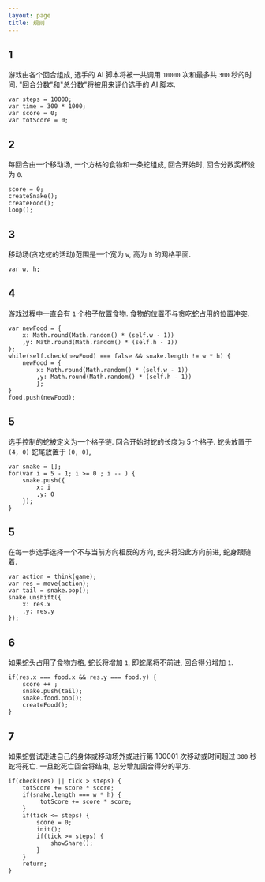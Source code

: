 ```yaml
---
layout: page
title: 规则
---
```


## 1

游戏由各个回合组成, 选手的 AI 脚本将被一共调用 `10000` 次和最多共 `300` 秒的时间. "回合分数"和"总分数"将被用来评价选手的 AI 脚本. 

	var steps = 10000;
	var time = 300 * 1000;
	var score = 0;
	var totScore = 0;


## 2

每回合由一个移动场, 一个方格的食物和一条蛇组成, 回合开始时, 回合分数奖杯设为 `0`. 

	score = 0;
	createSnake();
	createFood();
	loop();


## 3

移动场(贪吃蛇的活动)范围是一个宽为 `w`, 高为 `h` 的网格平面. 

	var w, h;


## 4

游戏过程中一直会有 `1` 个格子放置食物. 食物的位置不与贪吃蛇占用的位置冲突. 

	var newFood = {
	    x: Math.round(Math.random() * (self.w - 1))
	    ,y: Math.round(Math.random() * (self.h - 1))
	};
	while(self.check(newFood) === false && snake.length != w * h) {
	    newFood = {
	        x: Math.round(Math.random() * (self.w - 1))
	        ,y: Math.round(Math.random() * (self.h - 1))
            };
	}
	food.push(newFood);


## 5

选手控制的蛇被定义为一个格子链. 回合开始时蛇的长度为 5 个格子. 蛇头放置于 `(4, 0)` 蛇尾放置于 `(0, 0)`, 

	var snake = [];
	for(var i = 5 - 1; i >= 0 ; i -- ) {
	    snake.push({
	        x: i
	        ,y: 0
	    });
	}


## 5

在每一步选手选择一个不与当前方向相反的方向, 蛇头将沿此方向前进, 蛇身跟随着. 

	var action = think(game);
	var res = move(action);
	var tail = snake.pop();
	snake.unshift({
	    x: res.x
	    ,y: res.y
	});


## 6

如果蛇头占用了食物方格, 蛇长将增加 `1`, 即蛇尾将不前进, 回合得分增加 `1`. 

	if(res.x === food.x && res.y === food.y) {
	    score ++ ;
	    snake.push(tail);
	    snake.food.pop();
	    createFood();
	}


## 7

如果蛇尝试走进自己的身体或移动场外或进行第 100001 次移动或时间超过 `300` 秒蛇将死亡. 一旦蛇死亡回合将结束, 总分增加回合得分的平方. 

	if(check(res) || tick > steps) {
	    totScore += score * score;
	    if(snake.length === w * h) {
	         totScore += score * score;
	    }
	    if(tick <= steps) {
	        score = 0;
	        init();
	        if(tick >= steps) {
	            showShare();
	        }
	    }
	    return;
	}

